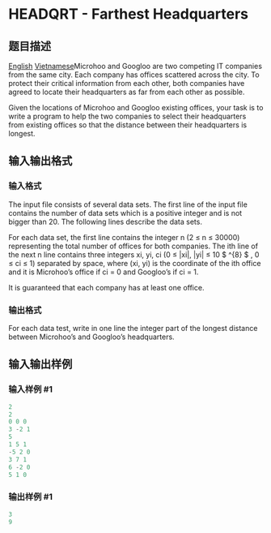 # HEADQRT - Farthest Headquarters

## 题目描述

[English](/problems/HEADQRT/en/) [Vietnamese](/problems/HEADQRT/vn/)Microhoo and Googloo are two competing IT companies from the same city. Each company has offices scattered across the city. To protect their critical information from each other, both companies have agreed to locate their headquarters as far from each other as possible.

Given the locations of Microhoo and Googloo existing offices, your task is to write a program to help the two companies to select their headquarters from existing offices so that the distance between their headquarters is longest.

## 输入输出格式

### 输入格式

The input file consists of several data sets. The first line of the input file contains the number of data sets which is a positive integer and is not bigger than 20. The following lines describe the data sets.

For each data set, the first line contains the integer n (2 ≤ n ≤ 30000) representing the total number of offices for both companies. The ith line of the next n line contains three integers xi, yi, ci (0 ≤ |xi|, |yi| ≤ 10 $ ^{8} $ , 0 ≤ ci ≤ 1) separated by space, where (xi, yi) is the coordinate of the ith office and it is Microhoo’s office if ci = 0 and Googloo’s if ci = 1.

It is guaranteed that each company has at least one office.

### 输出格式

For each data test, write in one line the integer part of the longest distance between Microhoo’s and Googloo’s headquarters.

## 输入输出样例

### 输入样例 #1

```cpp
2
2
0 0 0
3 -2 1
5
1 5 1 
-5 2 0
3 7 1
6 -2 0 
5 1 0
```


### 输出样例 #1

```cpp
3
9
```


